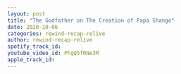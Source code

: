 ```yaml
---
layout: post
title: "The Godfather on The Creation of Papa Shango"
date: 2020-10-06
categories: rewind-recap-relive
author: rewind-recap-relive
spotify_track_id: 
youtube_video_id: PFgQ5fRNe3M
apple_track_id: 
---
```

